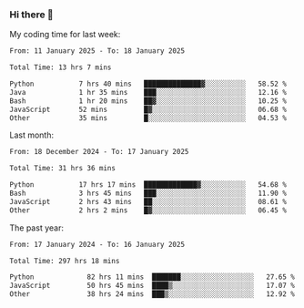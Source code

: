 ### Hi there 👋

My coding time for last week:

<!--START_SECTION:week-->

```txt
From: 11 January 2025 - To: 18 January 2025

Total Time: 13 hrs 7 mins

Python           7 hrs 40 mins   ██████████████▓░░░░░░░░░░   58.52 %
Java             1 hr 35 mins    ███░░░░░░░░░░░░░░░░░░░░░░   12.16 %
Bash             1 hr 20 mins    ██▓░░░░░░░░░░░░░░░░░░░░░░   10.25 %
JavaScript       52 mins         █▓░░░░░░░░░░░░░░░░░░░░░░░   06.68 %
Other            35 mins         █░░░░░░░░░░░░░░░░░░░░░░░░   04.53 %
```

<!--END_SECTION:week-->

Last month:

<!--START_SECTION:month-->

```txt
From: 18 December 2024 - To: 17 January 2025

Total Time: 31 hrs 36 mins

Python           17 hrs 17 mins  █████████████▓░░░░░░░░░░░   54.68 %
Bash             3 hrs 45 mins   ███░░░░░░░░░░░░░░░░░░░░░░   11.90 %
JavaScript       2 hrs 43 mins   ██░░░░░░░░░░░░░░░░░░░░░░░   08.61 %
Other            2 hrs 2 mins    █▓░░░░░░░░░░░░░░░░░░░░░░░   06.45 %
```

<!--END_SECTION:month-->

The past year:

<!--START_SECTION:year-->

```txt
From: 17 January 2024 - To: 16 January 2025

Total Time: 297 hrs 18 mins

Python             82 hrs 11 mins  ███████░░░░░░░░░░░░░░░░░░   27.65 %
JavaScript         50 hrs 45 mins  ████▒░░░░░░░░░░░░░░░░░░░░   17.07 %
Other              38 hrs 24 mins  ███▒░░░░░░░░░░░░░░░░░░░░░   12.92 %
```

<!--END_SECTION:year-->
